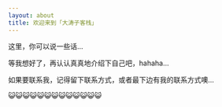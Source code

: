 ```yaml
---
layout: about
title: 欢迎来到「大涛子客栈」
---
```


这里，你可以说一些话...

等我想好了，再认认真真地介绍下自己吧，hahaha...

如果要联系我，记得留下联系方式，或者最下边有我的联系方式噢...


😺😺😺😺😺😺😺😺😺😺😺😺😺